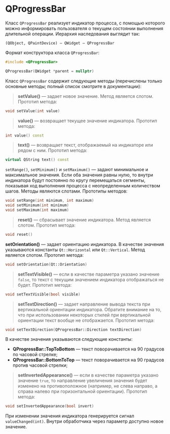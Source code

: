 # QProgressBar

Класс `QProgressBar` реализует индикатор процесса, с помощью которого можно информировать пользователя о текущем состоянии выполнения длительной операции. Иерархия наследования выглядит так:
```
(QObject, QPaintDevice) — QWidget — QProgressBar
```

Формат конструктора класса `QProgressBar`:
```c++
#include <QProgressBar>

QProgressBar(QWidget *parent = nullptr)
```

Класс `QProgressBar` содержит следующие методы (перечислены только основные методы; полный список смотрите в документации):

> **setValue()** — задает новое значение. Метод является слотом. Прототип метода:
```c++
void setValue(int value)
```

> **value()** — возвращает текущее значение индикатора. Прототип метода:
```c++
int value() const
```

> **text()** — возвращает текст, отображаемый на индикаторе или рядом с ним. Прототип метода:
```c++
virtual QString text() const
```

`setRange()`, `setMinimum()` и `setMaximum()` — задают минимальное и максимальное значения. Если оба значения равны нулю, то внутри индикатора будут постоянно по кругу перемещаться сегменты, показывая ход выполнения процесса с неопределенным количеством шагов. Методы являются слотами. Прототипы методов:
```c++
void setRange(int minimum, int maximum)
void setMinimum(int minimum)
void setMaximum(int maximum)
```

> **reset()** — сбрасывает значение индикатора. Метод является слотом. Прототип метода:
```c++
void reset()
```

**setOrientation()** — задает ориентацию индикатора. В качестве значения указываются константы `Qt::Horizontal` или `Qt::Vertical`. Метод является слотом. Прототип метода:
```c++
void setOrientation(Qt::Orientation)
```

> **setTextVisible()** — если в качестве параметра указано значение `false`, то текст с текущим значением индикатора отображаться не будет. Прототип метода:
```c++
void setTextVisible(bool visible)
```

> **setTextDirection()** — задает направление вывода текста при вертикальной ориентации индикатора. Обратите внимание на то, что при использовании некоторых стилей при вертикальной ориентации текст вообще не отображается. Прототип метода:
```c++
void setTextDirection(QProgressBar::Direction textDirection)
```

В качестве значения указываются следующие константы:

* **QProgressBar::TopToBottom** — текст поворачивается на 90 градусов по часовой стрелке;
* **QProgressBar::BottomToTop** — текст поворачивается на 90 градусов против часовой стрелки;

> **setInvertedAppearance()** — если в качестве параметра указано значение `true`, то направление увеличения значения будет изменено на противоположное (например, не слева направо, а справа налево при горизонтальной ориентации). Прототип метода:
```c++
void setInvertedAppearance(bool invert)
```

При изменении значения индикатора генерируется сигнал `valueChanged(int)`. Внутри обработчика через параметр доступно новое значение.





